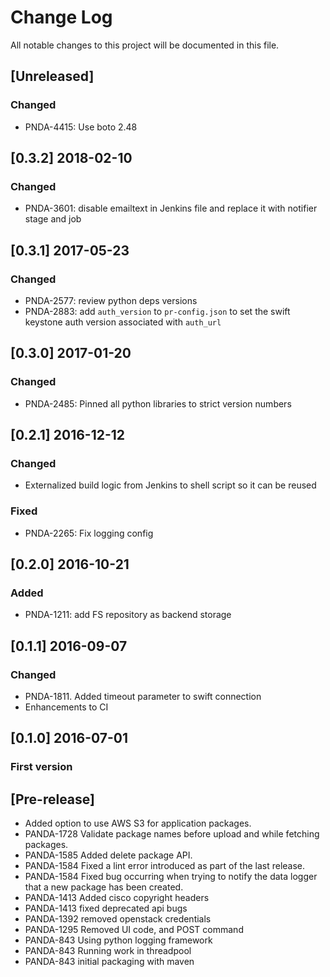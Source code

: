 # Change Log
All notable changes to this project will be documented in this file.

## [Unreleased]
### Changed
- PNDA-4415: Use boto 2.48

## [0.3.2] 2018-02-10
### Changed
- PNDA-3601: disable emailtext in Jenkins file and replace it with notifier stage and job

## [0.3.1] 2017-05-23
### Changed
- PNDA-2577: review python deps versions
- PNDA-2883: add `auth_version` to `pr-config.json` to set the swift keystone auth version associated with `auth_url`

## [0.3.0] 2017-01-20
### Changed
- PNDA-2485: Pinned all python libraries to strict version numbers

## [0.2.1] 2016-12-12
### Changed
- Externalized build logic from Jenkins to shell script so it can be reused

### Fixed
- PNDA-2265: Fix logging config

## [0.2.0] 2016-10-21
### Added
- PNDA-1211: add FS repository as backend storage

## [0.1.1] 2016-09-07
### Changed
- PNDA-1811. Added timeout parameter to swift connection
- Enhancements to CI

## [0.1.0] 2016-07-01
### First version

## [Pre-release]

- Added option to use AWS S3 for application packages.
- PANDA-1728   Validate package names before upload and while fetching packages.
- PANDA-1585   Added delete package API.
- PANDA-1584   Fixed a lint error introduced as part of the last release.
- PANDA-1584   Fixed bug occurring when trying to notify the data logger that a new package has been created.
- PANDA-1413   Added cisco copyright headers
- PANDA-1413   fixed deprecated api bugs
- PANDA-1392   removed openstack credentials
- PANDA-1295   Removed UI code, and POST command
- PANDA-843   Using python logging framework
- PANDA-843   Running work in threadpool
- PANDA-843 initial packaging with maven
